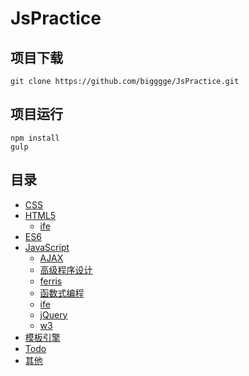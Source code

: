 # JsPractice

## 项目下载

	git clone https://github.com/bigggge/JsPractice.git

## 项目运行

	npm install
	gulp

## 目录

* [CSS](/src/css)
* [HTML5](src/html)  
    * [ife](src/html/ife)
* [ES6](/src/es6)  
* [JavaScript](/src/js)  
    * [AJAX](src/js/ajax)
    * [高级程序设计](src/js/book)
    * [ferris](src/js/ferris)
    * [函数式编程](src/js/fp)
    * [ife](src/js/ife)
    * [jQuery](src/js/jquery)
    * [w3](src/js/w3)
* [模板引擎](src/templates)  
* [Todo](src/todomvc) 
* [其他](src) 

